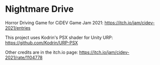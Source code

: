# Nightmare Drive
Horror Driving Game for CiDEV Game Jam 2021: https://itch.io/jam/cidev-2021/entries

This project uses Kodrin's PSX shader for Unity URP: https://github.com/Kodrin/URP-PSX

Other credits are in the itch.io page: https://itch.io/jam/cidev-2021/rate/1104778
